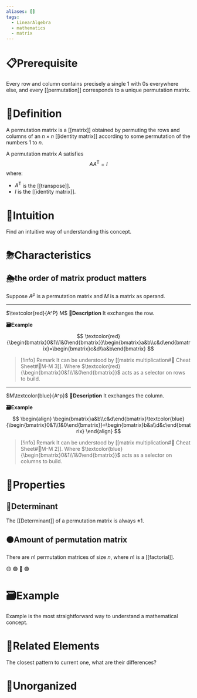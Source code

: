 ```yaml
---
aliases: []
tags:
  - LinearAlgebra
  - mathematics
  - matrix
---
```


# 📋Prerequisite
Every row and column contains precisely a single $1$ with $0$s everywhere else, and every [[permutation]] corresponds to a unique permutation matrix. 

# 📝Definition
A permutation matrix is a [[matrix]] obtained by permuting the rows and columns of an $n\times n$ [[identity matrix]] according to some permutation of the numbers $1$ to $n$.

A permutation matrix $A$ satisfies
$$
AA^\operatorname{T}=I
$$
where:
- $A^\operatorname{T}$ is the [[transpose]].
- $I$ is the [[identity matrix]].

# 🧠Intuition
Find an intuitive way of understanding this concept.

# ⛈Characteristics
## 🌦the order of matrix product matters
Suppose $A^p$ is a permutation matrix and $M$ is a matrix as operand.
___
$\textcolor{red}{A^P} M$
**📝Description**
It exchanges the row.

**🗃Example**
$$
\textcolor{red}{\begin{bmatrix}0&1\\1&0\end{bmatrix}}\begin{bmatrix}a&b\\c&d\end{bmatrix}=\begin{bmatrix}c&d\\a&b\end{bmatrix}
$$

> [!info] Remark
> It can be understood by [[matrix multiplication#🧾 Cheat Sheet#📜M-M 3]]. 
> Where $\textcolor{red}{\begin{bmatrix}0&1\\1&0\end{bmatrix}}$ acts as a selector on rows to build.

___
$M\textcolor{blue}{A^p}$
**📝Description**
It exchanges the column.

**🗃Example**
$$
\begin{align}
\begin{bmatrix}a&b\\c&d\end{bmatrix}\textcolor{blue}{\begin{bmatrix}0&1\\1&0\end{bmatrix}}=\begin{bmatrix}b&a\\d&c\end{bmatrix}
\end{align}
$$

> [!info] Remark
> It can be understood by [[matrix multiplication#🧾 Cheat Sheet#📜M-M 2]]. 
> Where $\textcolor{blue}{\begin{bmatrix}0&1\\1&0\end{bmatrix}}$ acts as a selector on columns to build.



# 🌈Properties
## 🔴Determinant
The [[Determinant]] of a permutation matrix is always $\pm1$.

## 🟠Amount of permutation matrix
There are $n!$ permutation matrices of size $n$, where $n!$ is a [[factorial]].


🟡
🟢
🔵
🟣

# 🗃Example
Example is the most straightforward way to understand a mathematical concept.

# 🌱Related Elements
The closest pattern to current one, what are their differences?


# 🍂Unorganized